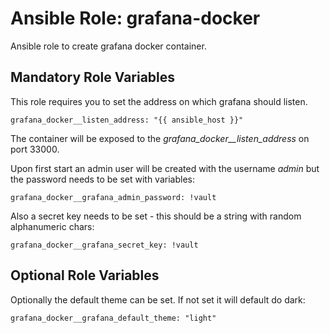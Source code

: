 # Ansible Role: grafana-docker

Ansible role to create grafana docker container.

## Mandatory Role Variables

This role requires you to set the address on which grafana should listen.

```
grafana_docker__listen_address: "{{ ansible_host }}"
```

The container will be exposed to the _grafana_docker__listen_address_ on port 33000.

Upon first start an admin user will be created with the username _admin_ but the password needs to be set with variables:

```
grafana_docker__grafana_admin_password: !vault
```

Also a secret key needs to be set - this should be a string with random alphanumeric chars:

```
grafana_docker__grafana_secret_key: !vault
```

## Optional Role Variables

Optionally the default theme can be set. If not set it will default do dark:

```
grafana_docker__grafana_default_theme: "light"
```
